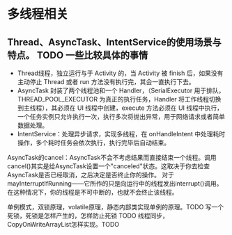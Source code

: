 # 多线程相关

## Thread、AsyncTask、IntentService的使用场景与特点。 TODO 一些比较具体的事情
* Thread线程，独立运行与于 Activity 的，当 Activity 被 finish 后，如果没有主动停止 Thread 或者 run 方法没有执行完，其会一直执行下去。
* AsyncTask 封装了两个线程池和一个 Handler，（SerialExecutor 用于排队，THREAD_POOL_EXECUTOR 为真正的执行任务，Handler 将工作线程切换到主线程），其必须在 UI 线程中创建，execute 方法必须在 UI 线程中执行，一个任务实例只允许执行一次，执行多次将抛出异常，用于网络请求或者简单数据处理。
* IntentService：处理异步请求，实现多线程，在 onHandleIntent 中处理耗时操作，多个耗时任务会依次执行，执行完毕后自动结束。


AsyncTask的cancel：AsyncTask不会不考虑结果而直接结束一个线程。调用cancel()其实是给AsyncTask设置一个"canceled"状态。这取决于你去检查AsyncTask是否已经取消，之后决定是否终止你的操作。
对于mayInterruptIfRunning——它所作的只是向运行中的线程发出interrupt()调用。在这种情况下，你的线程是不可中断的，也就不会终止该线程。


单例模式，双锁原理，volatile原理，静态内部类实现单例的原理。TODO
写一个死锁，死锁是怎样产生的，怎样防止死锁 TODO
线程同步，CopyOnWriteArrayList怎样实现。TODO